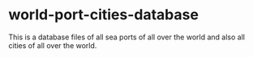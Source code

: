 # world-port-cities-database
This is a database files of all sea ports of all over the world and also all cities of all over the world.
